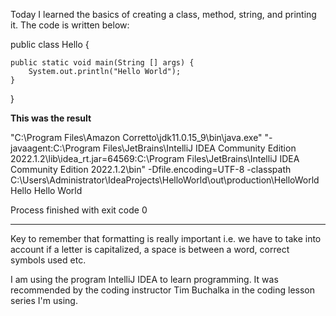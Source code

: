 Today I learned the basics of creating a class, method, string, and printing it. The code is written below:

public class Hello {

    public static void main(String [] args) {
        System.out.println("Hello World");
    }
}

**This was the result**

"C:\Program Files\Amazon Corretto\jdk11.0.15_9\bin\java.exe" "-javaagent:C:\Program Files\JetBrains\IntelliJ IDEA Community Edition 2022.1.2\lib\idea_rt.jar=64569:C:\Program Files\JetBrains\IntelliJ IDEA Community Edition 2022.1.2\bin" -Dfile.encoding=UTF-8 -classpath C:\Users\Administrator\IdeaProjects\HelloWorld\out\production\HelloWorld Hello
Hello World

Process finished with exit code 0
_____________________________

Key to remember that formatting is really important i.e. we have to take into account if a letter is capitalized, a space is between a word, correct symbols used etc.

I am using the program IntelliJ IDEA to learn programming. It was recommended by the coding instructor Tim Buchalka in the coding lesson series I'm using.

